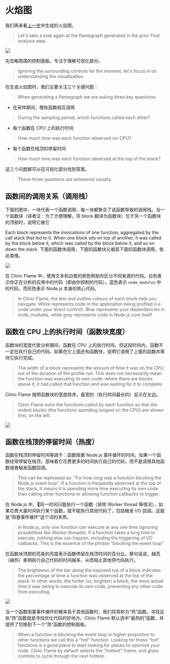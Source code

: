 # 火焰图

我们再来看[上一步](./first_analysis.html)中生成的火焰图。
> Let's take a look again at the flamegraph generated in the prior First analysis step.

![](https://clinicjs.org/static/60ec54d4c38a25cb8c567ccf71a6c187/65be2/03.png)

先忽略周围的控制面板，专注于理解可视化部分。
> Ignoring the surrounding controls for the moment, let's focus in on understanding the visualization.

在生成火焰图时，我们主要关注三个关键问题：
> When generating a flamegraph we are asking three key questions:

- 在采样期间，哪些函数相互调用 
> During the sampling period, which functions called each other?
- 每个函数在 CPU 上的执行时间
> How much time was each function observed on-CPU?
- 每个函数在栈顶的停留时间
> How much time was each function observed at the top of the stack?

这三个问题都可以在可视化部分找到答案。
> These three questions are answered visually.

## 函数间的调用关系（调用栈）

下面的图中，一块代表一个函数调用，每一块都聚合了该函数导致的调用栈。当一个函数块（译者注：为了方便理解，将 block 翻译为函数块）位于另一个函数块的顶部时，说明它被它
> 
Each block represents the invocations of one function, aggregated by the call stack that led to it. When one block sits on top of another, it was called by the block below it, which was called by the block below it, and so on down the stack.
下面的函数块调用，下面的函数块又被其下面的函数块调用，依此类推。
> 

![](https://clinicjs.org/static/c784a05011433eb4418ae85791697da8/c4232/04-A.png)

在 Clinic Flame 中，使用文本和边框的颜色帮助你区分不同来源的代码。白色表示你正在分析的应用中的代码（即由你控制的代码）。蓝色表示 `node_modules` 中的代码，而灰色表示 Node.js 本身的核心代码。
> In Clinic Flame, the text and outline colours of each block help you navigate. White represents code in the application being profiled (i.e. code under your direct control). Blue represents your dependencies in node_modules, while grey represents code in Node.js core itself.

## 函数在 CPU 上的执行时间（函数块宽度）

函数块的宽度代表分析期间，函数在 CPU 上的执行时间。但这段时间内，函数不一定在执行自己的代码，如果在它上面还有函数快，说明它调用了上面的函数并等待它执行完成。
> The width of a block represents the amount of time it was on the CPU, out of the duration of the profile run. This does not necessarily mean the function was executing its own code: where there are blocks above it, it had called that function and was waiting for it to complete.

Clinic Flame 按照函数块的宽度排序，最宽的（执行时间最长的）显示在左边。
> Clinic Flame sorts the functions called by each function so that the widest blocks (the functions spending longest on the CPU) are shown first, on the left.

![](https://clinicjs.org/static/cb5f24545b483df675c04a361af12edd/c4232/04-B.png)

## 函数在栈顶的停留时间（热度）

函数在栈顶的停留时间等效于：函数阻塞 Node.js 事件循环的时间。如果一个函数经常停留在栈顶，意味着它花费更多的时间执行自己的代码，而不是调用其他函数或者触发函数回调。
> This can be rephrased as: "For how long was a function blocking the Node.js event loop". If a function is frequently observed at the top of the stack, it means it is spending more time executing its own code than calling other functions or allowing function callbacks to trigger.

在 Node.js 中，同一时间只能执行一个函数（排除 Worker thread 等情况），如果花费大量时间执行某个函数，就不能执行其他代码了，包括触发 I/O 回调。这就是”阻塞事件循环“这个词的本质。
> In Node.js, only one function can execute at any one time (ignoring possibilities like Worker threads). If a function takes a long time to execute, nothing else can happen, including the triggering of I/O callbacks. This is the essence of the phrase "blocking the event loop"

在函数块顶部的亮条的亮度表示函数停留在栈顶时间的百分比。换句话说，越亮（越热）表明执行自己代码的时间越多，从而阻止其他带代码执行。
> The brightness of the bar along the exposed top of a block indicates the percentage of time a function was observed at the top of the stack. In other words, the hotter (or, brighter) a block, the more actual time it was taking to execute its own code, preventing any other code from executing.

![](https://clinicjs.org/static/38f13a6ea48ca78ae269acf140dd128d/c4232/04-C.png)

当一个函数阻塞事件循环的概率高于其他函数时，我们将其称为“热”函数。寻找这些“热”函数就是寻找优化代码的好地方。Clinic Flame 默认选中”最热的“函数，并提供了切换到下一个”热“函数的控制面板。
> When a function is blocking the event loop in higher proportion to other functions we call this a "hot" function. Looking for these "hot" functions is a good place to start looking for places to optimise your code. Clinic Flame by default selects the "hottest" frame, and gives controls to cycle through the next hottest.